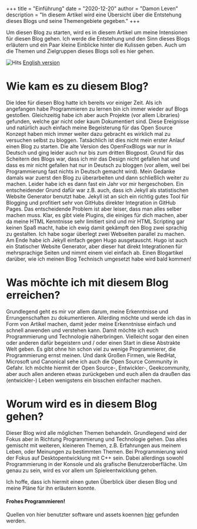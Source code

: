+++
title = "Einführung"
date = "2020-12-20"
author = "Damon Leven"
description = "In diesem Artikel wird eine Übersicht über die Entstehung dieses Blogs und seine Themengebiete gegeben."
+++

Um diesen Blog zu starten, wird es in diesem Artikel um meine Intensionen für diesen Blog gehen. Ich werde die Entstehung und den Sinn dieses Blogs erläutern und ein Paar kleine Einblicke hinter die Kulissen geben. Auch um die Themen und Zielgruppen dieses Blogs soll es hier gehen.


![Hits](https://hitcounter.pythonanywhere.com/count/tag.svg?url=https%3A%2F%2Fmcwertgaming.github.io%2Fde%2F2020%2Feinf%25C3%25BChrung%2F) 
[English version](/2020/introduction)

# Wie kam es zu diesem Blog?
Die Idee für diesen Blog hatte ich bereits vor einiger Zeit. Als ich angefangen habe Programmieren zu lernen bin ich immer wieder auf Blogs gestoßen. Gleichzeitig habe ich aber auch Projekte (vor allem Libraries) gefunden, welche gar nicht oder kaum Dokumentiert sind. Diese Ereignisse und natürlich auch einfach meine Begeisterung für das Open Source Konzept haben mich immer weiter dazu gebracht es wirklich mal zu versuchen selbst zu bloggen. Tatsächlich ist dies nicht mein erster Anlauf einen Blog zu starten. Die alte Version des OpenFoxBlogs war nur in Deutsch und ging leider auch nur bis zum dritten Blogpost. Grund für das Scheitern des Blogs war, dass ich mir das Design nicht gefallen hat und dass es mir nicht gefallen hat nur in Deutsch zu bloggen (vor allem, weil bei Programmierung fast nichts in Deutsch gemacht wird). Mein Gedanke damals war zuerst den Blog zu überarbeiten und dann schließlich weiter zu machen. Leider habe ich es dann fast ein Jahr vor mir hergeschoben. Ein entscheidender Grund dafür war z.B. auch, dass ich Jekyll als statistischen Website Generator benutzt habe. Jekyll ist an sich ein richtig gutes Tool für Blogging und profitiert sehr von GitHubs direkter Integration in GitHub Pages. Das entscheidende Problem ist aber leiser, dass man alles selber machen muss. Klar, es gibt viele Plugins, die einiges für dich machen, aber da meine HTML Kenntnisse sehr limitiert sind und mir HTML Scripting gar keinen Spaß macht, habe ich ewig damit gekämpft den Blog zwei sprachig zu gestalten. Ich habe sogar überlegt zwei Webseiten parallel zu machen. Am Ende habe ich Jekyll einfach gegen Hugo ausgetauscht. Hugo ist auch ein Statischer Website Generator, aber dieser hat direkt Integrationen für mehrsprachige Seiten und nimmt einem viel einfach ab. Einen Blogartikel darüber, wie ich meinen Blog Technisch umgesetzt habe wird bald kommen!

# Was möchte ich mit diesem Blog erreichen?
Grundlegend geht es mir vor allem darum, meine Erkenntnisse und Errungenschaften zu dokumentieren. Allerding möchte und werde ich das in Form von Artikel machen, damit jeder meine Erkenntnisse einfach und schnell anwenden und verstehen kann. Damit möchte ich euch Programmierung und Technologie näherbringen. Vielleicht sogar den einen oder anderen dafür begeistern und / oder einen Start in diese Abstrakte Welt geben. Es gibt ohne hin schon viel zu wenige Programmierer, die Programmierung ernst meinen. Und dank Großen Firmen, wie RedHat, Microsoft und Canonical sehe ich auch die Open Source Community in Gefahr. Ich möchte hiermit der Open Source-, Entwickler-, Geekcommunity, aber auch allen anderen etwas zurückgeben und euch allen da draußen das (entwickler-) Leben wenigstens ein bisschen einfacher machen.

# Worum wird es in diesem Blog gehen?
Dieser Blog wird alle möglichen Themen behandeln. Grundlegend wird der Fokus aber in Richtung Programmierung und Technologie gehen. Das alles gemischt mit weiteren, kleineren Themen, z.B. Erfahrungen aus meinem Leben, oder Meinungen zu bestimmten Themen. Bei Programmierung wird der Fokus auf Desktopentwicklung mit C++ sein. Dabei allerdings sowohl Programmierung in der Konsole und als grafische Benutzeroberfläche. Um genau zu sein, wird es vor allem um Spieleentwicklung gehen.

Ich hoffe, dass ich hiermit einen guten Überblick über diesen Blog und meine Pläne für ihn erläutern konnte.

#### Frohes Programmieren!

Quellen von hier benutzter software und assets koennen [hier](/de/about/#software-used-on-this-site) gefunden werden.
